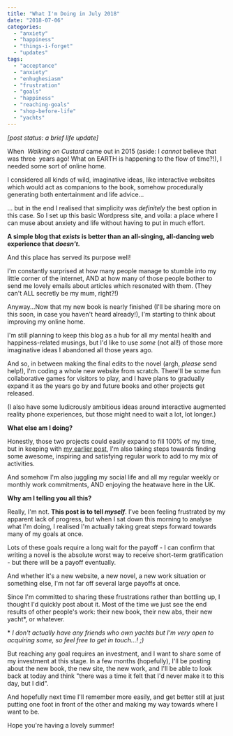 ```yaml
---
title: "What I'm Doing in July 2018"
date: "2018-07-06"
categories: 
  - "anxiety"
  - "happiness"
  - "things-i-forget"
  - "updates"
tags: 
  - "acceptance"
  - "anxiety"
  - "enhughesiasm"
  - "frustration"
  - "goals"
  - "happiness"
  - "reaching-goals"
  - "shop-before-life"
  - "yachts"
---
```


_\[post status: a brief life update\]_

When  _Walking on Custard_ came out in 2015 (aside: I _cannot_ believe that was three  years ago! What on EARTH is happening to the flow of time?!), I needed some sort of online home.

I considered all kinds of wild, imaginative ideas, like interactive websites which would act as companions to the book, somehow procedurally generating both entertainment and life advice...

... but in the end I realised that simplicity was _definitely_ the best option in this case. So I set up this basic Wordpress site, and voila: a place where I can muse about anxiety and life without having to put in much effort.

**A simple blog that _exists_ is better than an all-singing, all-dancing web experience that _doesn't._**

And this place has served its purpose well!

I'm constantly surprised at how many people manage to stumble into my little corner of the internet, AND at how many of those people bother to send me lovely emails about articles which resonated with them. (They can't ALL secretly be my mum, right?!)

Anyway...<!--more-->Now that my new book is nearly finished (I'll be sharing more on this soon, in case you haven't heard already!), I'm starting to think about improving my online home.

I'm still planning to keep this blog as a hub for all my mental health and happiness-related musings, but I'd like to use _some_ (not all!) of those more imaginative ideas I abandoned all those years ago.

And so, in between making the final edits to the novel (argh, _please_ send help!), I'm coding a whole new website from scratch. There'll be some fun collaborative games for visitors to play, and I have plans to gradually expand it as the years go by and future books and other projects get released.

(I also have some ludicrously ambitious ideas around interactive augmented reality phone experiences, but those might need to wait a lot, lot longer.)

**What else am I doing?**

Honestly, those two projects could easily expand to fill 100% of my time, but in keeping with [my earlier post](https://www.walkingoncustard.com/freedom-vs-security/), I'm also taking steps towards finding some awesome, inspiring and satisfying regular work to add to my mix of activities.

And somehow I'm also juggling my social life and all my regular weekly or monthly work commitments, AND enjoying the heatwave here in the UK.

**Why am I telling you all this?**

Really, I'm not. **This post is to tell _myself_**. I've been feeling frustrated by my apparent lack of progress, but when I sat down this morning to analyse what I'm doing, I realised I'm actually taking great steps forward towards many of my goals at once.

Lots of these goals require a long wait for the payoff - I can confirm that writing a novel is the absolute worst way to receive short-term gratification - but there will be a payoff eventually.

And whether it's a new website, a new novel, a new work situation or something else, I'm not far off several large payoffs at once.

Since I'm committed to sharing these frustrations rather than bottling up, I thought I'd quickly post about it. Most of the time we just see the end results of other people's work: their new book, their new abs, their new yacht\*, or whatever.

\* _I don't actually have any friends who own yachts but I'm very open to acquiring some, so feel free to get in touch...! ;)_

But reaching any goal requires an investment, and I want to share some of my investment at this stage. In a few months (hopefully), I'll be posting about the new book, the new site, the new work, and I'll be able to look back at today and think "there was a time it felt that I'd never make it to this day, but I did".

And hopefully next time I'll remember more easily, and get better still at just putting one foot in front of the other and making my way towards where I want to be.

Hope you're having a lovely summer!
